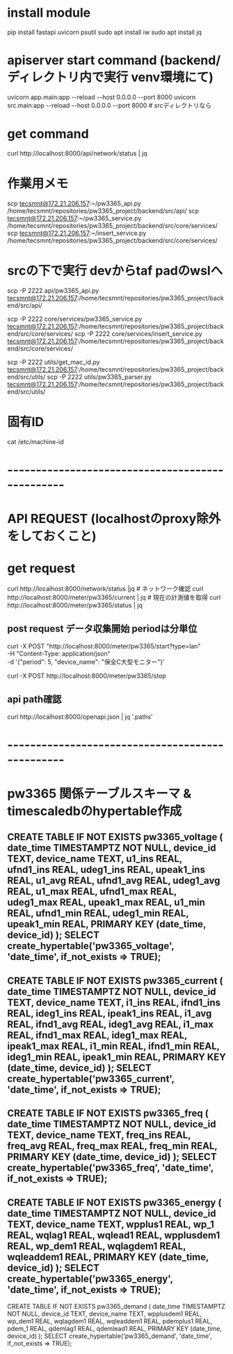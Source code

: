 

# install module
pip install fastapi uvicorn psutil
sudo apt install iw
sudo apt install jq


# apiserver start command (backend/ ディレクトリ内で実行 venv環境にて)
uvicorn app.main:app --reload --host 0.0.0.0 --port 8000
uvicorn src.main:app --reload --host 0.0.0.0 --port 8000    # srcディレクトリなら


# get command
curl http://localhost:8000/api/network/status | jq


# 作業用メモ
scp tecsmnt@172.21.206.157:~/pw3365_api.py /home/tecsmnt/repositories/pw3365_project/backend/src/api/
scp tecsmnt@172.21.206.157:~/pw3365_service.py /home/tecsmnt/repositories/pw3365_project/backend/src/core/services/
scp tecsmnt@172.21.206.157:~/insert_service.py /home/tecsmnt/repositories/pw3365_project/backend/src/core/services/

# srcの下で実行 devからtaf padのwslへ
scp -P 2222  api/pw3365_api.py tecsmnt@172.21.206.157:/home/tecsmnt/repositories/pw3365_project/backend/src/api/

scp -P 2222 core/services/pw3365_service.py tecsmnt@172.21.206.157:/home/tecsmnt/repositories/pw3365_project/backend/src/core/services/
scp -P 2222 core/services/insert_service.py tecsmnt@172.21.206.157:/home/tecsmnt/repositories/pw3365_project/backend/src/core/services/

scp -P 2222 utils/get_mac_id.py tecsmnt@172.21.206.157:/home/tecsmnt/repositories/pw3365_project/backend/src/utils/
scp -P 2222 utils/pw3365_parser.py tecsmnt@172.21.206.157:/home/tecsmnt/repositories/pw3365_project/backend/src/utils/



# 固有ID
cat /etc/machine-id

# ------------------------------------------------
# API REQUEST (localhostのproxy除外をしておくこと)

# get request
curl http://localhost:8000/network/status |jq   # ネットワーク確認
curl http://localhost:8000/meter/pw3365/current | jq    # 現在の計測値を取得
curl http://localhost:8000/meter/pw3365/status | jq 

## post request データ収集開始 periodは分単位
curl -X POST "http://localhost:8000/meter/pw3365/start?type=lan" \
     -H "Content-Type: application/json" \
     -d '{"period": 5, "device_name": "保全C大型モニター"}'

curl -X POST http://localhost:8000/meter/pw3365/stop


## api path確認
curl http://localhost:8000/openapi.json | jq '.paths'

# ------------------------------------------------





# pw3365 関係テーブルスキーマ & timescaledbのhypertable作成
CREATE TABLE IF NOT EXISTS pw3365_voltage (
    date_time TIMESTAMPTZ NOT NULL,
    device_id TEXT,
    device_name TEXT,
    u1_ins REAL,
    ufnd1_ins REAL,
    udeg1_ins REAL,
    upeak1_ins REAL,
    u1_avg REAL,
    ufnd1_avg REAL,
    udeg1_avg REAL,
    u1_max REAL,
    ufnd1_max REAL,
    udeg1_max REAL,
    upeak1_max REAL,
    u1_min REAL,
    ufnd1_min REAL,
    udeg1_min REAL,
    upeak1_min REAL,
    PRIMARY KEY (date_time, device_id)
);
SELECT create_hypertable('pw3365_voltage', 'date_time', if_not_exists => TRUE);
------------------------------------------------
CREATE TABLE IF NOT EXISTS pw3365_current (
    date_time TIMESTAMPTZ NOT NULL,
    device_id TEXT,
    device_name TEXT,
    i1_ins REAL,
    ifnd1_ins REAL,
    ideg1_ins REAL,
    ipeak1_ins REAL,
    i1_avg REAL,
    ifnd1_avg REAL,
    ideg1_avg REAL,
    i1_max REAL,
    ifnd1_max REAL,
    ideg1_max REAL,
    ipeak1_max REAL,
    i1_min REAL,
    ifnd1_min REAL,
    ideg1_min REAL,
    ipeak1_min REAL,
    PRIMARY KEY (date_time, device_id)
);
SELECT create_hypertable('pw3365_current', 'date_time', if_not_exists => TRUE);
------------------------------------------------
CREATE TABLE IF NOT EXISTS pw3365_freq (
    date_time TIMESTAMPTZ NOT NULL,
    device_id TEXT,
    device_name TEXT,
    freq_ins REAL,
    freq_avg REAL,
    freq_max REAL,
    freq_min REAL,
    PRIMARY KEY (date_time, device_id)
);
SELECT create_hypertable('pw3365_freq', 'date_time', if_not_exists => TRUE);
------------------------------------------------
CREATE TABLE IF NOT EXISTS pw3365_energy (
    date_time TIMESTAMPTZ NOT NULL,
    device_id TEXT,
    device_name TEXT,
    wpplus1 REAL,
    wp_1 REAL,
    wqlag1 REAL,
    wqlead1 REAL,
    wpplusdem1 REAL,
    wp_dem1 REAL,
    wqlagdem1 REAL,
    wqleaddem1 REAL,
    PRIMARY KEY (date_time, device_id)
);
SELECT create_hypertable('pw3365_energy', 'date_time', if_not_exists => TRUE);
------------------------------------------------
CREATE TABLE IF NOT EXISTS pw3365_demand (
    date_time TIMESTAMPTZ NOT NULL,
    device_id TEXT,
    device_name TEXT,
    wpplusdem1 REAL,
    wp_dem1 REAL,
    wqlagdem1 REAL,
    wqleaddem1 REAL,
    pdemplus1 REAL,
    pdem_1 REAL,
    qdemlag1 REAL,
    qdemlead1 REAL,
    PRIMARY KEY (date_time, device_id)
);
SELECT create_hypertable('pw3365_demand', 'date_time', if_not_exists => TRUE);

